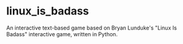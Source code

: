 # linux_is_badass
An interactive text-based game based on Bryan Lunduke's "Linux Is Badass" interactive game, written in Python.
